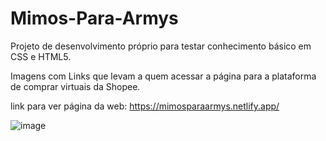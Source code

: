 # Mimos-Para-Armys
Projeto de desenvolvimento próprio para testar conhecimento básico em CSS e HTML5.

Imagens com Links que levam a quem acessar a página para a plataforma de comprar virtuais da Shopee.

link para ver página da web: https://mimosparaarmys.netlify.app/

![image](https://github.com/StefaniSouzaFullStack/Mimos-Para-Armys/assets/123323702/ef237194-f828-4889-b4b3-bf6e9ecbfb56)

